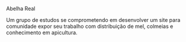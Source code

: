Abelha  Real


Um grupo de estudos se comprometendo em desenvolver um site para comunidade expor seu trabalho com distribuição de mel, colmeias e conhecimento em apicultura.


